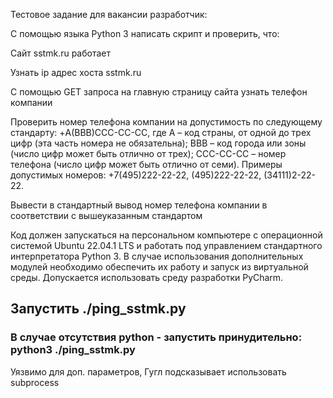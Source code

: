 Тестовое задание для вакансии разработчик:

С помощью языка Python 3 написать скрипт и проверить, что:

Сайт sstmk.ru работает

Узнать ip адрес хоста sstmk.ru

С помощью GET запроса на главную страницу сайта узнать телефон компании

Проверить номер телефона компании на допустимость по следующему стандарту: +A(BBB)CCC-CC-CC, где А – код страны, от одной до трех цифр (эта часть номера не обязательна); ВВВ – код города или зоны (число цифр может быть отлично от трех); CCC-CC-CC – номер телефона (число цифр может быть отлично от семи). Примеры допустимых номеров: +7(495)222-22-22, (495)222-22-22, (34111)2-22-22.

Вывести в стандартный вывод номер телефона компании в соответствии с вышеуказанным стандартом

Код должен запускаться на персональном компьютере с операционной системой Ubuntu 22.04.1 LTS и работать под управлением стандартного интерпретатора Python 3. В случае использования дополнительных модулей необходимо обеспечить их работу и запуск из виртуальной среды. Допускается использовать среду разработки PyCharm.

## Запустить  ./ping_sstmk.py 
### В случае отсутствия python - запустить принудительно: python3 ./ping_sstmk.py

Уязвимо для доп. параметров, Гугл подсказывает использовать subprocess
